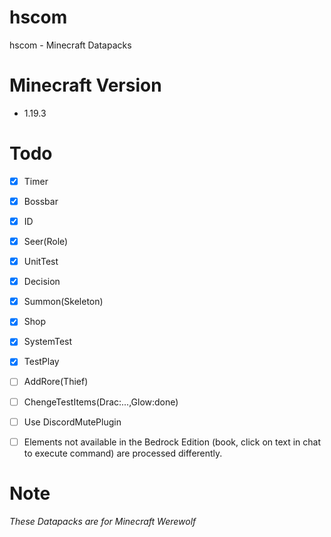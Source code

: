 # hscom

hscom - Minecraft Datapacks

# Minecraft Version

* 1.19.3

# Todo
- [x] Timer
- [x] Bossbar
- [x] ID
- [x] Seer(Role)
- [x] UnitTest
- [x] Decision
- [x] Summon(Skeleton)
- [x] Shop
- [x] SystemTest
- [x] TestPlay
- [ ] AddRore(Thief)
- [ ] ChengeTestItems(Drac:...,Glow:done)
- [ ] Use DiscordMutePlugin

- [ ] Elements not available in the Bedrock Edition (book, click on text in chat to execute command) are processed differently.

# Note

*These Datapacks are for Minecraft Werewolf*